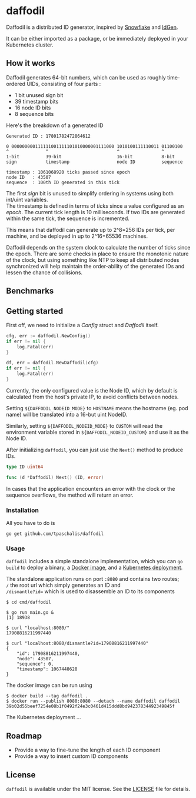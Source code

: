 # daffodil
Daffodil is a distributed ID generator, inspired by [Snowflake](https://github.com/twitter/snowflake) and [IdGen](https://github.com/RobThree/IdGen).

It can be either imported as a package, or be immediately deployed in your Kubernetes cluster.

## How it works

Daffodil generates 64-bit numbers, which can be used as roughly time-ordered UIDs, consisting of four parts :
- 1 bit unused sign bit
- 39 timestamp bits
- 16 node ID bits
- 8 sequence bits

Here's the breakdown of a generated ID

```
Generated ID : 17801782472864612

0 000000000111111001111101010000001111000 1010100111110011 01100100
^              ^                          ^                ^
1-bit          39-bit                     16-bit           8-bit
sign           timestamp                  node ID          sequence

timestamp : 1061068920 ticks passed since epoch
node ID   : 43507
sequence  : 100th ID generated in this tick
```

The first *sign* bit is unused to simplify ordering in systems using both int/uint variables.   
The timestamp is defined in terms of *ticks* since a value configured as an *epoch*. The current tick length is 10 milliseconds.
If two IDs are generated within the same tick, the sequence is incremented.

This means that daffodil can generate up to 2^8=256 IDs per tick, per machine, and be deployed in up to 2^16=65536 machines.

Daffodil depends on the system clock to calculate the number of ticks since the epoch. There are some checks in place to ensure the monotonic nature of the clock, but using something like NTP to keep all distributed nodes synchronized will help maintain the order-ability of the generated IDs and lessen the chance of collisions.

## Benchmarks

## Getting started

First off, we need to initialize a *Config* struct and *Daffodil* itself.
```go
cfg, err := daffodil.NewConfig()
if err != nil {
	log.Fatal(err)
}

df, err = daffodil.NewDaffodil(cfg)
if err != nil {
	log.Fatal(err)
}
```

Currently, the only configured value is the Node ID, which by default is calculated from the  host's private IP, to avoid conflicts between nodes.   

Setting `${DAFFODIL_NODEID_MODE}` to `HOSTNAME` means the hostname (eg. pod name) will be translated into a 16-but uint NodeID.   

Similarly, setting `${DAFFODIL_NODEID_MODE}` to `CUSTOM` will read the environment variable stored in `${DAFFODIL_NODEID_CUSTOM}` and use it as the Node ID.

After initializing `daffodil`, you can just use the `Next()` method to produce IDs.
```go
type ID uint64

func (d *Daffodil) Next() (ID, error)
```

In cases that the application encounters an error with the clock or the sequence overflows, the method will return an error.

### Installation
All you have to do is
```
go get github.com/tpaschalis/daffodil
```

### Usage

`daffodil` includes a simple standalone implementation, which you can `go build` to deploy a binary, a [Docker image](https://github.com/tpaschalis/daffodil/blob/master/Dockerfile), and a [Kubernetes deployment](https://github.com/tpaschalis/daffodil/blob/master/deployment.yaml).

The standalone application runs on port `:8080` and contains two routes;   
`/` the root url which simply generates an ID and    
`/dismantle?id=` which is used to disassemble an ID to its components
```
$ cd cmd/daffodil 

$ go run main.go &
[1] 18938 

$ curl "localhost:8080/"
17908816211997440

$ curl "localhost:8080/dismantle?id=17908816211997440"
{
    "id": 17908816211997440,
    "node": 43507,
    "sequence": 0,
    "timestamp": 1067448628
}
```

The docker image can be run using
```
$ docker build --tag daffodil .
$ docker run --publish 8080:8080 --detach --name daffodil daffodil
39b02d55beef7254e08b1f0492f24e3c0461d415ddd8bd94237834492349845f
```

The Kubernetes deployment ...

## Roadmap
- Provide a way to fine-tune the length of each ID component
- Provide a way to insert custom ID components

## License
`daffodil` is available under the MIT license. See the [LICENSE](https://github.com/tpaschalis/daffodil/blob/master/LICENSE) file for details.
